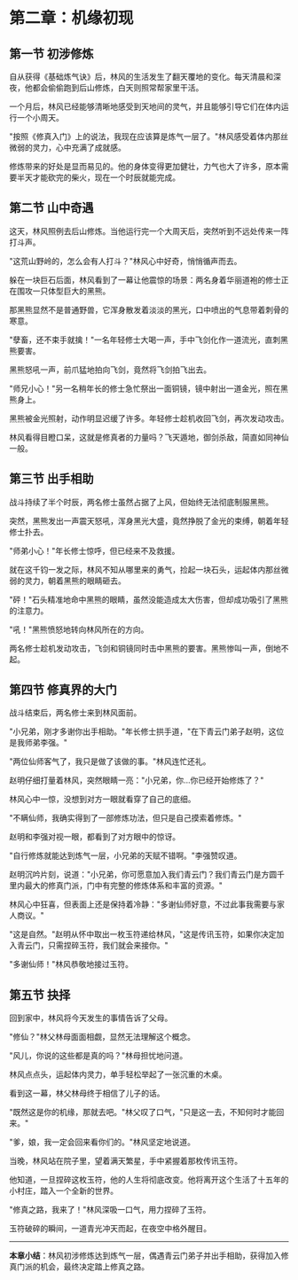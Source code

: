 # 第二章：机缘初现

## 第一节 初涉修炼

自从获得《基础炼气诀》后，林风的生活发生了翻天覆地的变化。每天清晨和深夜，他都会偷偷跑到后山修炼，白天则照常帮家里干活。

一个月后，林风已经能够清晰地感受到天地间的灵气，并且能够引导它们在体内运行一个小周天。

"按照《修真入门》上的说法，我现在应该算是炼气一层了。"林风感受着体内那丝微弱的灵力，心中充满了成就感。

修炼带来的好处是显而易见的。他的身体变得更加健壮，力气也大了许多，原本需要半天才能砍完的柴火，现在一个时辰就能完成。

## 第二节 山中奇遇

这天，林风照例去后山修炼。当他运行完一个大周天后，突然听到不远处传来一阵打斗声。

"这荒山野岭的，怎么会有人打斗？"林风心中好奇，悄悄循声而去。

躲在一块巨石后面，林风看到了一幕让他震惊的场景：两名身着华丽道袍的修士正在围攻一只体型巨大的黑熊。

那黑熊显然不是普通野兽，它浑身散发着淡淡的黑光，口中喷出的气息带着刺骨的寒意。

"孽畜，还不束手就擒！"一名年轻修士大喝一声，手中飞剑化作一道流光，直刺黑熊要害。

黑熊怒吼一声，前爪猛地拍向飞剑，竟然将飞剑拍飞出去。

"师兄小心！"另一名稍年长的修士急忙祭出一面铜镜，镜中射出一道金光，照在黑熊身上。

黑熊被金光照射，动作明显迟缓了许多。年轻修士趁机收回飞剑，再次发动攻击。

林风看得目瞪口呆，这就是修真者的力量吗？飞天遁地，御剑杀敌，简直如同神仙一般。

## 第三节 出手相助

战斗持续了半个时辰，两名修士虽然占据了上风，但始终无法彻底制服黑熊。

突然，黑熊发出一声震天怒吼，浑身黑光大盛，竟然挣脱了金光的束缚，朝着年轻修士扑去。

"师弟小心！"年长修士惊呼，但已经来不及救援。

就在这千钧一发之际，林风不知从哪里来的勇气，捡起一块石头，运起体内那丝微弱的灵力，朝着黑熊的眼睛砸去。

"砰！"石头精准地命中黑熊的眼睛，虽然没能造成太大伤害，但却成功吸引了黑熊的注意力。

"吼！"黑熊愤怒地转向林风所在的方向。

两名修士趁机发动攻击，飞剑和铜镜同时击中黑熊的要害。黑熊惨叫一声，倒地不起。

## 第四节 修真界的大门

战斗结束后，两名修士来到林风面前。

"小兄弟，刚才多谢你出手相助。"年长修士拱手道，"在下青云门弟子赵明，这位是我师弟李强。"

"两位仙师客气了，我只是做了该做的事。"林风连忙还礼。

赵明仔细打量着林风，突然眼睛一亮："小兄弟，你...你已经开始修炼了？"

林风心中一惊，没想到对方一眼就看穿了自己的底细。

"不瞒仙师，我确实得到了一部修炼功法，但只是自己摸索着修炼。"

赵明和李强对视一眼，都看到了对方眼中的惊讶。

"自行修炼就能达到炼气一层，小兄弟的天赋不错啊。"李强赞叹道。

赵明沉吟片刻，说道："小兄弟，你可愿意加入我们青云门？我们青云门是方圆千里内最大的修真门派，门中有完整的修炼体系和丰富的资源。"

林风心中狂喜，但表面上还是保持着冷静："多谢仙师好意，不过此事我需要与家人商议。"

"这是自然。"赵明从怀中取出一枚玉符递给林风，"这是传讯玉符，如果你决定加入青云门，只需捏碎玉符，我们就会来接你。"

"多谢仙师！"林风恭敬地接过玉符。

## 第五节 抉择

回到家中，林风将今天发生的事情告诉了父母。

"修仙？"林父林母面面相觑，显然无法理解这个概念。

"风儿，你说的这些都是真的吗？"林母担忧地问道。

林风点点头，运起体内灵力，单手轻松举起了一张沉重的木桌。

看到这一幕，林父林母终于相信了儿子的话。

"既然这是你的机缘，那就去吧。"林父叹了口气，"只是这一去，不知何时才能回来。"

"爹，娘，我一定会回来看你们的。"林风坚定地说道。

当晚，林风站在院子里，望着满天繁星，手中紧握着那枚传讯玉符。

他知道，一旦捏碎这枚玉符，他的人生将彻底改变。他将离开这个生活了十五年的小村庄，踏入一个全新的世界。

"修真之路，我来了！"林风深吸一口气，用力捏碎了玉符。

玉符破碎的瞬间，一道青光冲天而起，在夜空中格外醒目。

---

**本章小结**：林风初涉修炼达到炼气一层，偶遇青云门弟子并出手相助，获得加入修真门派的机会，最终决定踏上修真之路。